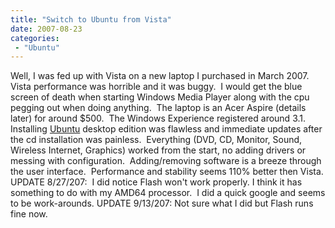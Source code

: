 ```yaml
---
title: "Switch to Ubuntu from Vista"
date: 2007-08-23
categories: 
 - "Ubuntu"
---
```


Well, I was fed up with Vista on a new laptop I purchased in March 2007.  Vista performance was horrible and it was buggy.  I would get the blue screen of death when starting Windows Media Player along with the cpu pegging out when doing anything.  The laptop is an Acer Aspire (details later) for around $500.  The Windows Experience registered around 3.1.  Installing [Ubuntu](http://www.ubuntu.com/) desktop edition was flawless and immediate updates after the cd installation was painless.  Everything (DVD, CD, Monitor, Sound, Wireless Internet, Graphics) worked from the start, no adding drivers or messing with configuration.  Adding/removing software is a breeze through the user interface.  Performance and stability seems 110% better then Vista. UPDATE 8/27/207:  I did notice Flash won't work properly. I think it has something to do with my AMD64 processor.  I did a quick google and seems to be work-arounds. UPDATE 9/13/207: Not sure what I did but Flash runs fine now.
